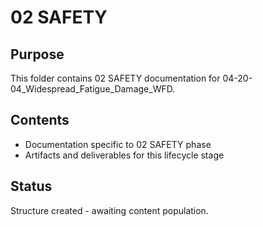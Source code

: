 # 02 SAFETY

## Purpose
This folder contains 02 SAFETY documentation for 04-20-04_Widespread_Fatigue_Damage_WFD.

## Contents
- Documentation specific to 02 SAFETY phase
- Artifacts and deliverables for this lifecycle stage

## Status
Structure created - awaiting content population.

